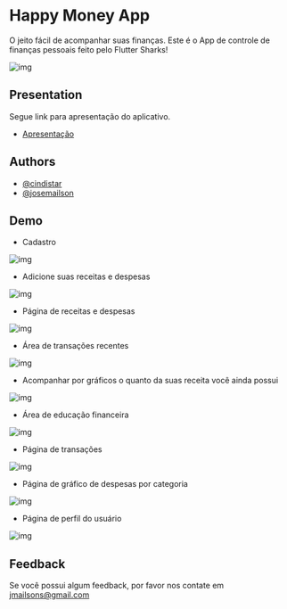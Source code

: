 
# Happy Money App

O jeito fácil de acompanhar suas finanças. Este é o App de controle de finanças pessoais feito pelo Flutter Sharks!

![img](https://github.com/proz-tecnologia/PIT01GP09/raw/main/web/icons/sharks_3.png)
## Presentation

Segue link para apresentação do aplicativo.

- [Apresentação](https://www.canva.com/design/DAFZMIqfBio/W-NUY-EmmQMiU2SxAOKvVw/view?utm_content=DAFZMIqfBio&utm_campaign=designshare&utm_medium=link2&utm_source=sharebutton)
## Authors
- [@cindistar](https://github.com/cindistar)
- [@josemailson](https://github.com/josemailson)

## Demo

- Cadastro

![img](https://github.com/josemailson/Happy-Money-App/blob/main/web/icons/cadastro.gif?raw=true)

- Adicione suas receitas e despesas

![img](https://github.com/josemailson/Happy-Money-App/blob/main/web/icons/adicionar_transacao.gif?raw=true)

- Página de receitas e despesas

![img](https://github.com/josemailson/Happy-Money-App/blob/main/web/icons/paginas_receitas_despesas.gif?raw=true)

- Área de transações recentes

![img](https://github.com/josemailson/Happy-Money-App/blob/main/web/icons/area_transacoes_recentes.gif?raw=true)

- Acompanhar por gráficos o quanto da suas receita você ainda possui

![img](https://github.com/josemailson/Happy-Money-App/blob/main/web/icons/area_graficos_home.gif?raw=true)

- Área de educação financeira

![img](https://github.com/josemailson/Happy-Money-App/blob/main/web/icons/area_educacao_financeira.gif?raw=true)

- Página de transações

![img](https://github.com/josemailson/Happy-Money-App/blob/main/web/icons/pagina_transacoes.gif?raw=true)

- Página de gráfico de despesas por categoria

![img](https://github.com/josemailson/Happy-Money-App/blob/main/web/icons/pagina_grafico.gif?raw=true)

- Página de perfil do usuário

![img](https://github.com/josemailson/Happy-Money-App/blob/main/web/icons/pagina_perfil.gif?raw=true)

## Feedback

Se você possui algum feedback, por favor nos contate em jmailsons@gmail.com